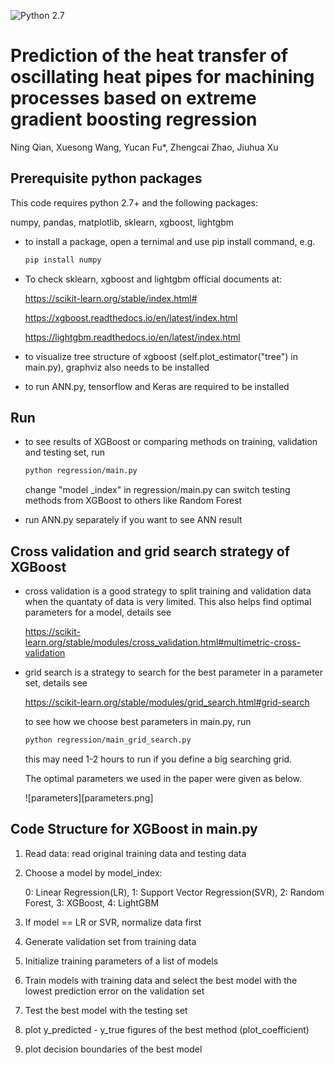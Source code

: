 ![Python 2.7](https://img.shields.io/badge/python-2.7-green.svg)
# Prediction of the heat transfer of oscillating heat pipes for machining processes based on extreme gradient boosting regression
Ning Qian, Xuesong Wang, Yucan Fu*, Zhengcai Zhao, Jiuhua Xu
## Prerequisite python packages
This code requires python 2.7+ and the following packages:

numpy, pandas, matplotlib, sklearn, xgboost, lightgbm

* to install a package, open a ternimal and use pip install command, e.g.
  ```bash
  pip install numpy
  ```

* To check sklearn, xgboost and lightgbm official documents at:

  https://scikit-learn.org/stable/index.html#

  https://xgboost.readthedocs.io/en/latest/index.html

  https://lightgbm.readthedocs.io/en/latest/index.html

* to visualize tree structure of xgboost (self.plot_estimator("tree") in main.py), graphviz also needs to be installed

* to run ANN.py, tensorflow and Keras are required to be installed

## Run
* to see results of XGBoost or comparing methods on training, validation and testing set, run 
  ```bash
  python regression/main.py
  ```
   change "model _index" in regression/main.py can switch testing methods from XGBoost to others like Random Forest
   
* run ANN.py separately if you want to see ANN result
 
 
## Cross validation and grid search strategy of XGBoost
* cross validation is a good strategy to split training and validation data when the quantaty of data is very limited.
  This also helps find optimal parameters for a model, details see 
  
  https://scikit-learn.org/stable/modules/cross_validation.html#multimetric-cross-validation 

* grid search is a strategy to search for the best parameter in a parameter set, details see
 
  https://scikit-learn.org/stable/modules/grid_search.html#grid-search

  to see how we choose best parameters in main.py, run
    ```bash
  python regression/main_grid_search.py
  ```
  this may need 1-2 hours to run if you define a big searching grid.
  
  The optimal parameters we used in the paper were given as below.
  
  ![parameters][parameters.png]
  
  

## Code Structure for XGBoost in main.py
1. Read data: read original training data and testing data
2. Choose a model by model_index:
  
    0: Linear Regression(LR), 1: Support Vector Regression(SVR), 2: Random Forest, 
     3: XGBoost, 4: LightGBM
3. If model == LR or SVR, normalize data first
4. Generate validation set from training data
5. Initialize training parameters of a list of models
6. Train models with training data and select the best model with the lowest prediction error on the validation set
7. Test the best model with the testing set
8. plot y_predicted - y_true figures of the best method (plot_coefficient)
9. plot decision boundaries of the best model
